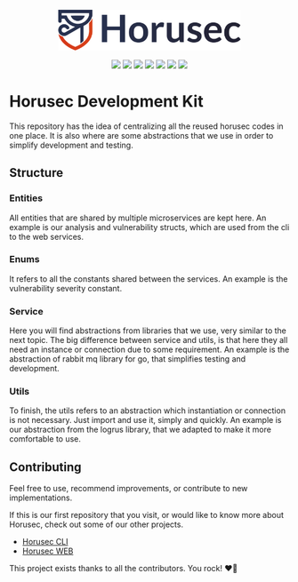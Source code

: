 <p align="center" margin="20 0"><a href="https://horusec.io/">
    <img src="assets/horusec_logo.png" alt="logo_header" width="65%" style="max-width:100%;"/></a></p>

<p align="center">
    <a href="https://github.com/ZupIT/horusec-devkit/pulse" alt="activity">
        <img src="https://img.shields.io/github/commit-activity/m/ZupIT/horusec-devkit"/></a>
    <a href="https://github.com/ZupIT/horusec-devkit/graphs/contributors" alt="contributors">
        <img src="https://img.shields.io/github/contributors/ZupIT/horusec-devkit"/></a>
    <a href="https://github.com/ZupIT/horusec-devkit/actions/workflows/lint.yml" alt="lint">
        <img src="https://img.shields.io/github/workflow/status/ZupIT/horusec-devkit/Lint?label=Lint"/></a>
    <a href="https://github.com/ZupIT/horusec-devkit/actions/workflows/tests.yml" alt="test">
        <img src="https://img.shields.io/github/workflow/status/ZupIT/horusec-devkit/Test?label=Test"/></a>
    <a href="https://github.com/ZupIT/horusec-devkit/actions/workflows/security.yml" alt="security">
        <img src="https://img.shields.io/github/workflow/status/ZupIT/horusec-devkit/Security?label=Security"/></a>
    <a href="https://github.com/ZupIT/horusec-devkit/actions/workflows/coverage.yml" alt="coverage">
        <img src="https://img.shields.io/github/workflow/status/ZupIT/horusec-devkit/Coverage?label=Coverage"/></a>
    <a href="https://opensource.org/licenses/Apache-2.0" alt="license">
        <img src="https://img.shields.io/badge/License-Apache%202.0-blue.svg"/></a>
</p>

# Horusec Development Kit

This repository has the idea of centralizing all the reused horusec codes in one place. 
It is also where are some abstractions that we use in order to simplify development and testing.

## Structure

### Entities

All entities that are shared by multiple microservices are kept here.
An example is our analysis and vulnerability structs, which are used from the cli to the web services.

### Enums

It refers to all the constants shared between the services.
An example is the vulnerability severity constant.

### Service

Here you will find abstractions from libraries that we use, very similar to the next topic.
The big difference between service and utils, is that here they all need an instance or
connection due to some requirement.
An example is the abstraction of rabbit mq library for go, that simplifies testing and development.

### Utils

To finish, the utils refers to an abstraction which instantiation or connection is not necessary. 
Just import and use it, simply and quickly.
An example is our abstraction from the logrus library, that we adapted to make it more comfortable to use.

## Contributing

Feel free to use, recommend improvements, or contribute to new implementations.

If this is our first repository that you visit, or would like to know more about Horusec, 
check out some of our other projects.

- [Horusec CLI](https://github.com/ZupIT/horusec)
- [Horusec WEB](https://github.com/ZupIT/horusec-platform)

This project exists thanks to all the contributors. You rock! ❤️🚀
